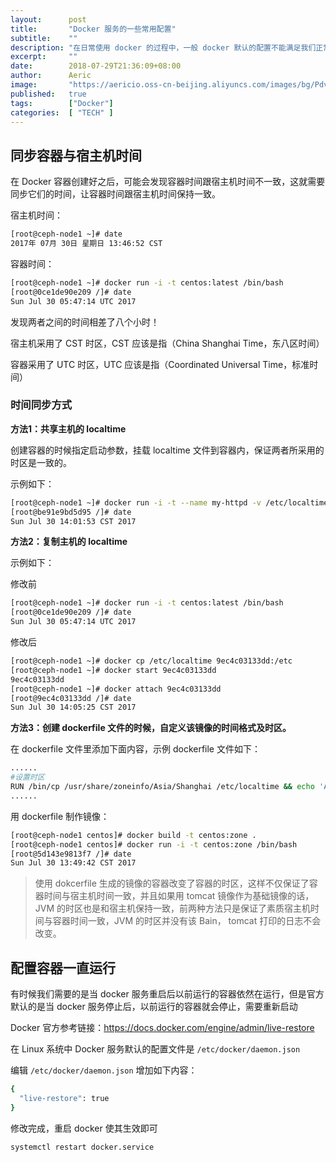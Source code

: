 ```yaml
---
layout:      post
title:       "Docker 服务的一些常用配置"
subtitle:    ""
description: "在日常使用 docker 的过程中，一般 docker 默认的配置不能满足我们正常的业务需要，这个时候就需要我们对 docker 做一些其他的配置来实现我们的需求或者功能"
excerpt:     ""
date:        2018-07-29T21:36:09+08:00
author:      Aeric
image:       "https://aericio.oss-cn-beijing.aliyuncs.com/images/bg/PdvPEu.jpg"
published:   true
tags:        ["Docker"]
categories:  [ "TECH" ]
---
```


## 同步容器与宿主机时间

在 Docker 容器创建好之后，可能会发现容器时间跟宿主机时间不一致，这就需要同步它们的时间，让容器时间跟宿主机时间保持一致。

宿主机时间：

```bash
[root@ceph-node1 ~]# date
2017年 07月 30日 星期日 13:46:52 CST
```
容器时间：

```bash
[root@ceph-node1 ~]# docker run -i -t centos:latest /bin/bash
[root@0ce1de90e209 /]# date
Sun Jul 30 05:47:14 UTC 2017
```
发现两者之间的时间相差了八个小时！

宿主机采用了 CST 时区，CST 应该是指（China Shanghai Time，东八区时间）

容器采用了 UTC 时区，UTC 应该是指（Coordinated Universal Time，标准时间）

### 时间同步方式

**方法1：共享主机的 localtime**

创建容器的时候指定启动参数，挂载 localtime 文件到容器内，保证两者所采用的时区是一致的。

示例如下：

```bash
[root@ceph-node1 ~]# docker run -i -t --name my-httpd -v /etc/localtime:/etc/localtime:ro centos:httpd /bin/bash
[root@be91e9bd5d95 /]# date
Sun Jul 30 14:01:53 CST 2017
```
**方法2：复制主机的 localtime**

示例如下：

修改前

```bash
[root@ceph-node1 ~]# docker run -i -t centos:latest /bin/bash
[root@0ce1de90e209 /]# date
Sun Jul 30 05:47:14 UTC 2017
```
修改后

```bash
[root@ceph-node1 ~]# docker cp /etc/localtime 9ec4c03133dd:/etc
[root@ceph-node1 ~]# docker start 9ec4c03133dd
9ec4c03133dd
[root@ceph-node1 ~]# docker attach 9ec4c03133dd
[root@9ec4c03133dd /]# date
Sun Jul 30 14:05:25 CST 2017
```
**方法3：创建 dockerfile 文件的时候，自定义该镜像的时间格式及时区。**

在 dockerfile 文件里添加下面内容，示例 dockerfile 文件如下：

```bash
......
#设置时区
RUN /bin/cp /usr/share/zoneinfo/Asia/Shanghai /etc/localtime && echo 'Asia/Shanghai' >/etc/timezone
......
```
用 dockerfile 制作镜像：

```bash
[root@ceph-node1 centos]# docker build -t centos:zone .
[root@ceph-node1 centos]# docker run -i -t centos:zone /bin/bash
[root@5d143e9813f7 /]# date
Sun Jul 30 13:49:42 CST 2017
```
> 使用 dokcerfile 生成的镜像的容器改变了容器的时区，这样不仅保证了容器时间与宿主机时间一致，并且如果用 tomcat 镜像作为基础镜像的话，JVM 的时区也是和宿主机保持一致，前两种方法只是保证了素质宿主机时间与容器时间一致，JVM 的时区并没有该 Bain， tomcat 打印的日志不会改变。

## 配置容器一直运行

有时候我们需要的是当 docker 服务重启后以前运行的容器依然在运行，但是官方默认的是当 docker 服务停止后，以前运行的容器就会停止，需要重新启动

Docker 官方参考链接：<https://docs.docker.com/engine/admin/live-restore>

在 Linux 系统中 Docker 服务默认的配置文件是 `/etc/docker/daemon.json`

编辑 `/etc/docker/daemon.json` 增加如下内容：

```bash
{
  "live-restore": true
}
```
修改完成，重启 docker 使其生效即可

```bash
systemctl restart docker.service
```